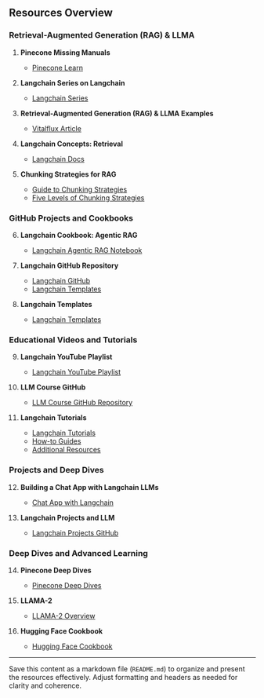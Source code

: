 ## Resources Overview

### Retrieval-Augmented Generation (RAG) & LLMA

1. **Pinecone Missing Manuals**
   - [Pinecone Learn](https://www.pinecone.io/learn/#missing-manuals)

2. **Langchain Series on Langchain**
   - [Langchain Series](https://www.pinecone.io/learn/series/langchain/)

3. **Retrieval-Augmented Generation (RAG) & LLMA Examples**
   - [Vitalflux Article](https://vitalflux.com/retrieval-augmented-generation-rag-llm-examples/)

4. **Langchain Concepts: Retrieval**
   - [Langchain Docs](https://python.langchain.com/v0.2/docs/concepts/#retrieval)

5. **Chunking Strategies for RAG**
   - [Guide to Chunking Strategies](https://www.sagacify.com/news/a-guide-to-chunking-strategies-for-retrieval-augmented-generation-rag)
   - [Five Levels of Chunking Strategies](https://medium.com/@anuragmishra_27746/five-levels-of-chunking-strategies-in-rag-notes-from-gregs-video-7b735895694d)

### GitHub Projects and Cookbooks

6. **Langchain Cookbook: Agentic RAG**
   - [Langchain Agentic RAG Notebook](https://github.com/langchain-ai/langchain/blob/master/cookbook/langgraph_agentic_rag.ipynb)

7. **Langchain GitHub Repository**
   - [Langchain GitHub](https://github.com/langchain-ai/langchain/tree/master/cookbook)
   - [Langchain Templates](https://github.com/langchain-ai/langchain/tree/master/templates)

8. **Langchain Templates**
   - [Langchain Templates](https://templates.langchain.com/top)

### Educational Videos and Tutorials

9. **Langchain YouTube Playlist**
   - [Langchain YouTube Playlist](https://www.youtube.com/playlist?list=PLfaIDFEXuae06tclDATrMYY0idsTdLg9v)

10. **LLM Course GitHub**
    - [LLM Course GitHub Repository](https://github.com/mlabonne/llm-course)

11. **Langchain Tutorials**
    - [Langchain Tutorials](https://python.langchain.com/v0.2/docs/tutorials/)
    - [How-to Guides](https://python.langchain.com/v0.2/docs/how_to/#text-splitters)
    - [Additional Resources](https://python.langchain.com/v0.1/docs/additional_resources/tutorials/)

### Projects and Deep Dives

12. **Building a Chat App with Langchain LLMs**
    - [Chat App with Langchain](https://towardsdatascience.com/building-a-chat-app-with-langchain-llms-and-streamlit-for-complex-sql-database-interaction-7433245079f3)

13. **Langchain Projects and LLM**
    - [Langchain Projects GitHub](https://github.com/ananthanarayanan431/Langchain-Projects-LLM/tree/main)

### Deep Dives and Advanced Learning

14. **Pinecone Deep Dives**
    - [Pinecone Deep Dives](https://www.pinecone.io/learn/category/deep-dives/)

15. **LLAMA-2**
    - [LLAMA-2 Overview](https://www.pinecone.io/learn/llama-2/)

16. **Hugging Face Cookbook**
    - [Hugging Face Cookbook](https://huggingface.co/learn/cookbook/en/index)

---

Save this content as a markdown file (`README.md`) to organize and present the resources effectively. Adjust formatting and headers as needed for clarity and coherence.

